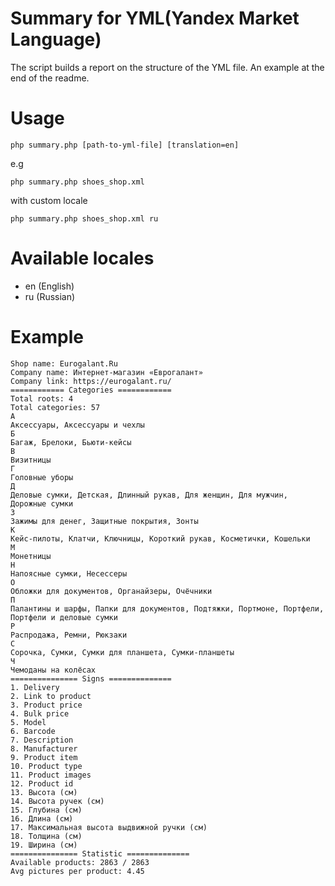 Summary for YML(Yandex Market Language)
===========

The script builds a report on the structure of the YML file.
An example at the end of the readme.


# Usage
```
php summary.php [path-to-yml-file] [translation=en]
```
e.g
```
php summary.php shoes_shop.xml
```
with custom locale
```
php summary.php shoes_shop.xml ru
```

# Available locales
+ en (English)
+ ru (Russian)

# Example
```text
Shop name: Eurogalant.Ru
Company name: Интернет-магазин «Еврогалант»
Company link: https://eurogalant.ru/
============ Categories ============
Total roots: 4
Total categories: 57
А
Аксессуары, Аксессуары и чехлы
Б
Багаж, Брелоки, Бьюти-кейсы
В
Визитницы
Г
Головные уборы
Д
Деловые сумки, Детская, Длинный рукав, Для женщин, Для мужчин, Дорожные сумки
З
Зажимы для денег, Защитные покрытия, Зонты
К
Кейс-пилоты, Клатчи, Ключницы, Короткий рукав, Косметички, Кошельки
М
Монетницы
Н
Напоясные сумки, Несессеры
О
Обложки для документов, Органайзеры, Очёчники
П
Палантины и шарфы, Папки для документов, Подтяжки, Портмоне, Портфели, Портфели и деловые сумки
Р
Распродажа, Ремни, Рюкзаки
С
Сорочка, Сумки, Сумки для планшета, Сумки-планшеты
Ч
Чемоданы на колёсах
=============== Signs ==============
1. Delivery
2. Link to product
3. Product price
4. Bulk price
5. Model
6. Barcode
7. Description
8. Manufacturer
9. Product item
10. Product type
11. Product images
12. Product id
13. Высота (см)
14. Высота ручек (см)
15. Глубина (см)
16. Длина (см)
17. Максимальная высота выдвижной ручки (см)
18. Толщина (см)
19. Ширина (см)
=============== Statistic ==============
Available products: 2863 / 2863
Avg pictures per product: 4.45
```
